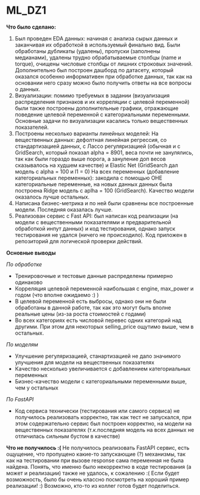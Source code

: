 # ML_DZ1
**Что было сделано:**
1. Был проведен EDA данных: начиная с анализа сырых данных и заканчивая их обработкой в используемый финально вид. Были обработаны дубликаты (удалены), пропуски (заполнены медианами), удалены трудно обрабатываемые столбцы (name и torque), очищены числовые столбцы от лишних строковых значений. Дополнительно был построен дашборд по датасету, который оказался особенно информативен при обработке данных, так как на основании него сразу можно было получить ответы на все вопросы о данных.
2. Визуализации: помимо требуемых в задании (визуализация распределения признаков и их корреляции с целевой переменной) были также построены дополнительные графики, отражающие поведение целевой переменной с категориальными переменными. Основные задачи по визуализации касались только вещественных показателей.
3. Построены несколько варианты линейных моделей:
    На вещественных данных: дефолтная линейная регрессия, со стандартизацией данных, с Лассо регуляризацией (обычная и с GridSearch, который показал alpha = 8901, веса почти не занулялись, так как были гораздо выше порога, а зануление доп весов сказывалось на худшем качестве) и Elastic Net (GridSearch дал модель с alpha = 100 и l1 = 0)
    На всех переменных (добавление категориальных переменных): закодила с помощью OHE категориальные переменные, на новых данных данных была построена Ridge модель с aplha = 100 (GridSearch). Качество модели оказалось лучше остальных.
4. Написана бизнес-метрика и по ней были сравнены все построенные модели. Последняя оказалась лучше.
5. Реализован сервис с Fast API: был написан код реализации (на модели с вещественными показателями и предварительной обработкой инпут данных) и код тестирования, однако запуск тестирования не удался (ничего не происходило). Код приложен в репозиторий для логической проверки действий.

**Основные выводы**

*По обработке*
- Тренировочные и тестовые данные распределены примерно одинаково
- Корреляция целевой переменной наибольшая с engine, max_power и годом (что вполне ожидаемо :) )
- В целевой переменной есть выбросы, однако они не были обработаны в данной работе, так как это могут быть вполне реальные цены (из-за роста стоимостей с годами)
- Во всех категориях есть числовой перевес одних категорий над другими. При этом для некоторых selling_price ощутимо выше, чем в остальных.

*По моделям*
- Улучшение регуляризацией, станартизацией не дало значимого улучшения для модели на вещественных показателях
- Качество несколько увеличивается с добавлением категориальных переменных
- Бизнес-качество модели с категориальными переменными выше, чем у остальных

*По FastAPI*
- Код сервиса технически (тестирования или самого сервиса) не получилось реализовать корректно, так как тест не запускался, при этом содержательно сервис был построен корректно, на модели на вещественных показателях (т.к.последняя модель на всех данных не отличилась сильным бустом в качестве)

**Что не получилось :(**
Не получилось реализовать FastAPI сервис, есть ощущение, что пропущено какие-то запускающие (?) механизмы, так как на тестировании при вызове response сама переменная не была найдена. Понять, что именно было некорректно в коде тестирования (а может и реализации) также не удалось, к сожалению :(
Если будет возможность, было бы очень классно посмотреть на хороший пример реализации! :) Возможно, кто-то из коллег готов будет поделиться.

